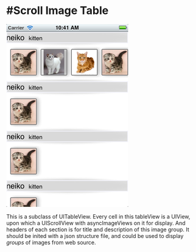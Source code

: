 #Scroll Image Table
====================

<img src="https://github.com/aceisScope/ScrollImageTable/raw/master/screenshot.png"/>  

This is a subclass of UITableView.
Every cell in this tableView is a UIView, upon which a UIScrollView with asyncImageViews on it for display. And headers of each section is for title and description of this image group.
It should be inited with a json structure file, and could be used to display *groups* of images from  web source.